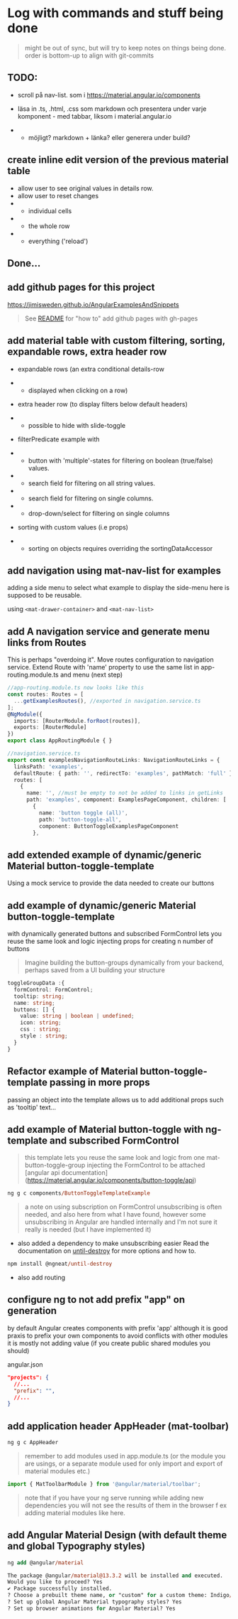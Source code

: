 # Log with commands and stuff being done
> might be out of sync, but will try to keep notes on things being done.
> order is bottom-up to align with git-commits 


## TODO: 
- scroll på nav-list. som i https://material.angular.io/components 

- läsa in .ts, .html, .css som markdown och presentera under varje komponent - med tabbar, liksom i material.angular.io 
- - möjligt? markdown + länka? eller generera under build?


## create inline edit version of the previous material table
- allow user to see original values in details row. 
- allow user to reset changes 
- - individual cells 
- - the whole row
- - everything ('reload')

## Done...

## add github pages for this project
https://jimisweden.github.io/AngularExamplesAndSnippets
> See [README](README.md) for "how to" add github pages with gh-pages

## add material table with custom filtering, sorting, expandable rows, extra header row
- expandable rows (an extra conditional details-row
- - displayed when clicking on a row)
- extra header row (to display filters below default headers)
- - possible to hide with slide-toggle

- filterPredicate example with
- - button with 'multiple'-states for filtering on boolean (true/false) values.
- - search field for filtering on all string values.
- - search field for filtering on single columns.
- - drop-down/select for filtering on single columns
- sorting with custom values (i.e props) 
- - sorting on objects requires overriding the sortingDataAccessor
## add navigation using mat-nav-list for examples

adding a side menu to select what example to display the side-menu here is supposed to be reusable.

using `<mat-drawer-container>` and `<mat-nav-list>`

## add A navigation service and generate menu links from Routes
 This is perhaps "overdoing it".
 Move routes configuration to navigation service.
 Extend Route with 'name' property to use the same list in app-routing.module.ts and menu (next step)


```ts 
//app-routing.module.ts now looks like this
const routes: Routes = [  
  ...getExamplesRoutes(), //exported in navigation.service.ts
];
@NgModule({
  imports: [RouterModule.forRoot(routes)],
  exports: [RouterModule]
})
export class AppRoutingModule { }
```

```ts
//navigation.service.ts
export const examplesNavigationRouteLinks: NavigationRouteLinks = {
  linksPath: 'examples',
  defaultRoute: { path: '', redirectTo: 'examples', pathMatch: 'full' },
  routes: [
    {
      name: '', //must be empty to not be added to links in getLinks
      path: 'examples', component: ExamplesPageComponent, children: [
        {
          name: 'button toggle (all)',
          path: 'button-toggle-all',
          component: ButtonToggleExamplesPageComponent
        },
```


## add extended example of dynamic/generic Material button-toggle-template
Using a mock service to provide the data needed to create our buttons


## add example of dynamic/generic Material button-toggle-template
with dynamically generated buttons and subscribed FormControl
lets you reuse the same look and logic 
injecting props for creating n number of buttons
> Imagine building the button-groups dynamically from your backend,
> perhaps saved from a UI building your structure

```ts
toggleGroupData :{
  formControl: FormControl;
  tooltip: string;
  name: string;
  buttons: [] {
    value: string | boolean | undefined;
    icon: string;
    css : string;
    style : string;
  }
}
```

## Refactor example of Material button-toggle-template passing in more props
passing an object into the template allows us to add additional props
such as 'tooltip' text...

## add example of Material button-toggle with ng-template and subscribed FormControl
> this template lets you reuse the same look and logic from one mat-button-toggle-group
> injecting the FormControl to be attached
[angular api documentation] (https://material.angular.io/components/button-toggle/api)

```ps
ng g c components/ButtonToggleTemplateExample
```
> a note on using subscription on FormControl 
> unsubscribing is often needed, and also here from what I have found, 
> however some unsubscribing in Angular are handled internally and I'm not sure it really is needed (but I have implemented it)

- also added a dependency  to make unsubscribing easier
Read the documentation on [until-destroy](https://github.com/ngneat/until-destroy) for more options and how to.
```ps
npm install @ngneat/until-destroy
```
- also add routing

## configure ng to not add prefix "app" on generation
by default Angular creates components with prefix 'app'
although it is good praxis to prefix your own components 
to avoid conflicts with other modules it is mostly not adding value
(if you create public shared modules you should)

angular.json
```json
"projects": {
  //...
  "prefix": "",
  //...
}
```

## add application header AppHeader (mat-toolbar)
 ```ps
 ng g c AppHeader
 ```

> remember to add modules used in app.module.ts (or the module you are usings, or a separate module used for only import and export of material modules etc.)
```ts
import { MatToolbarModule } from '@angular/material/toolbar';
```
> note that if you have your ng serve running while adding new dependencies you will not see the results of them in the browser
> f ex adding material modules like here. 


## add Angular Material Design (with default theme and global Typography styles)
```ps
ng add @angular/material

The package @angular/material@13.3.2 will be installed and executed.
Would you like to proceed? Yes
✔ Package successfully installed.
? Choose a prebuilt theme name, or "custom" for a custom theme: Indigo/Pink        [ Preview: https://material.angular.io?theme=indigo-pink ]
? Set up global Angular Material typography styles? Yes 
? Set up browser animations for Angular Material? Yes
```
